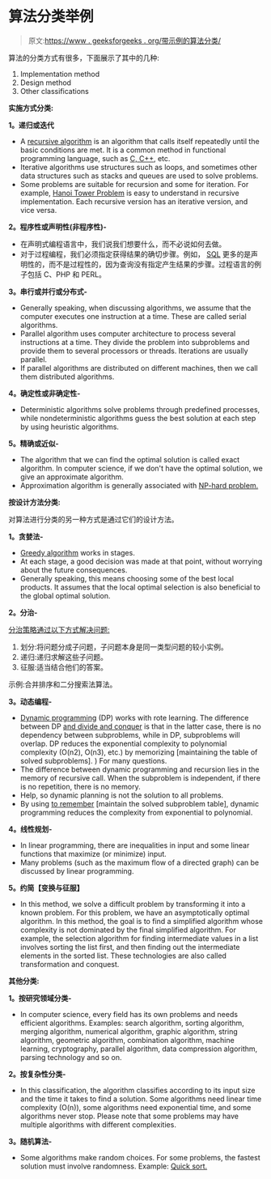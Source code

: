 # 算法分类举例

> 原文:[https://www . geeksforgeeks . org/带示例的算法分类/](https://www.geeksforgeeks.org/classification-of-algorithms-with-examples/)

算法的分类方式有很多，下面展示了其中的几种:

1.  Implementation method
2.  Design method
3.  Other classifications

**实施方式分类:**

**1。递归或迭代**

*   A [recursive algorithm](https://www.geeksforgeeks.org/recursive-functions/) is an algorithm that calls itself repeatedly until the basic conditions are met. It is a common method in functional programming language, such as [C, C++](https://www.geeksforgeeks.org/difference-between-c-and-c/), etc.
*   Iterative algorithms use structures such as loops, and sometimes other data structures such as stacks and queues are used to solve problems.
*   Some problems are suitable for recursion and some for iteration. For example, [Hanoi Tower Problem](https://www.geeksforgeeks.org/c-program-for-tower-of-hanoi/) is easy to understand in recursive implementation. Each recursive version has an iterative version, and vice versa.

**2。程序性或声明性(非程序性)-**

*   在声明式编程语言中，我们说我们想要什么，而不必说如何去做。
*   对于过程编程，我们必须指定获得结果的确切步骤。例如， [SQL](https://www.geeksforgeeks.org/sql-tutorial/) 更多的是声明性的，而不是过程性的，因为查询没有指定产生结果的步骤。过程语言的例子包括 C、PHP 和 PERL。

**3。串行或并行或分布式-**

*   Generally speaking, when discussing algorithms, we assume that the computer executes one instruction at a time. These are called serial algorithms.
*   Parallel algorithm uses computer architecture to process several instructions at a time. They divide the problem into subproblems and provide them to several processors or threads. Iterations are usually parallel.
*   If parallel algorithms are distributed on different machines, then we call them distributed algorithms.

**4。确定性或非确定性-**

*   Deterministic algorithms solve problems through predefined processes, while nondeterministic algorithms guess the best solution at each step by using heuristic algorithms.

**5。精确或近似-**

*   The algorithm that we can find the optimal solution is called exact algorithm. In computer science, if we don't have the optimal solution, we give an approximate algorithm.
*   Approximation algorithm is generally associated with [NP-hard problem.](https://www.geeksforgeeks.org/difference-between-np-hard-and-np-complete-problem/)

**按设计方法分类:**

对算法进行分类的另一种方式是通过它们的设计方法。

**1。贪婪法-**

*   [Greedy algorithm](https://www.geeksforgeeks.org/greedy-algorithms/) works in stages.
*   At each stage, a good decision was made at that point, without worrying about the future consequences.
*   Generally speaking, this means choosing some of the best local products. It assumes that the local optimal selection is also beneficial to the global optimal solution.

**2。分治-**

[分治策略通过以下方式解决问题:](https://www.geeksforgeeks.org/divide-and-conquer-introduction/)

1.  划分:将问题分成子问题，子问题本身是同一类型问题的较小实例。
2.  递归:递归求解这些子问题。
3.  征服:适当结合他们的答案。

示例:合并排序和二分搜索法算法。

**3。动态编程-**

*   [Dynamic programming](https://www.geeksforgeeks.org/dynamic-programming/) (DP) works with rote learning. The difference between DP [and divide and conquer](https://www.geeksforgeeks.org/divide-and-conquer-introduction/) is that in the latter case, there is no dependency between subproblems, while in DP, subproblems will overlap. DP reduces the exponential complexity to polynomial complexity (O(n2), O(n3), etc.) by memorizing [maintaining the table of solved subproblems]. ) For many questions.
*   The difference between dynamic programming and recursion lies in the memory of recursive call. When the subproblem is independent, if there is no repetition, there is no memory.
*   Help, so dynamic planning is not the solution to all problems.
*   By using [to remember](https://www.geeksforgeeks.org/memoization-1d-2d-and-3d/) [maintain the solved subproblem table], dynamic programming reduces the complexity from exponential to polynomial.

**4。线性规划-**

*   In linear programming, there are inequalities in input and some linear functions that maximize (or minimize) input.
*   Many problems (such as the maximum flow of a directed graph) can be discussed by linear programming.

**5。约简【变换与征服】**

*   In this method, we solve a difficult problem by transforming it into a known problem. For this problem, we have an asymptotically optimal algorithm. In this method, the goal is to find a simplified algorithm whose complexity is not dominated by the final simplified algorithm. For example, the selection algorithm for finding intermediate values in a list involves sorting the list first, and then finding out the intermediate elements in the sorted list. These technologies are also called transformation and conquest.

**其他分类:**

**1。按研究领域分类-**

*   In computer science, every field has its own problems and needs efficient algorithms. Examples: search algorithm, sorting algorithm, merging algorithm, numerical algorithm, graphic algorithm, string algorithm, geometric algorithm, combination algorithm, machine learning, cryptography, parallel algorithm, data compression algorithm, parsing technology and so on.

**2。按复杂性分类-**

*   In this classification, the algorithm classifies according to its input size and the time it takes to find a solution. Some algorithms need linear time complexity (O(n)), some algorithms need exponential time, and some algorithms never stop. Please note that some problems may have multiple algorithms with different complexities.

**3。随机算法-**

*   Some algorithms make random choices. For some problems, the fastest solution must involve randomness. Example: [Quick sort.](https://www.geeksforgeeks.org/quick-sort/)